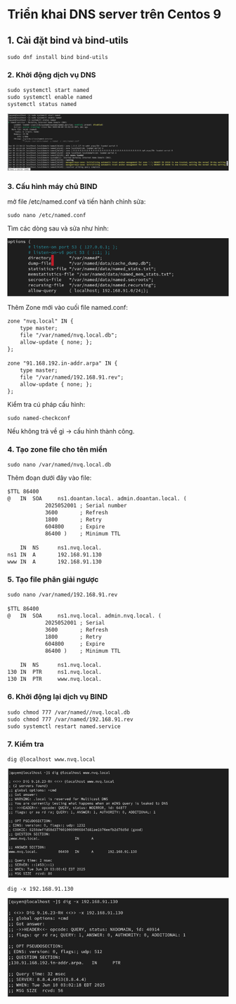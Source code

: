 # Triển khai DNS server trên Centos 9

## 1. Cài đặt bind và bind-utils

    sudo dnf install bind bind-utils

### 2. Khởi động dịch vụ DNS

    sudo systemctl start named
    sudo systemctl enable named
    systemctl status named

![lab1](/QuyenNV/9.DNS/images/lab1.png)

### 3. Cấu hình máy chủ BIND

mở file /etc/named.conf và tiến hành chỉnh sửa:

    sudo nano /etc/named.conf

Tìm các dòng sau và sửa như hình:

![lab2](/QuyenNV/9.DNS/images/lab2.png)

Thêm Zone mới vào cuối file named.conf:

    zone "nvq.local" IN {
        type master;
        file "/var/named/nvq.local.db";
        allow-update { none; };
    };

    zone "91.168.192.in-addr.arpa" IN {
        type master;
        file "/var/named/192.168.91.rev";
        allow-update { none; };
    };

Kiểm tra cú pháp cấu hình:

    sudo named-checkconf

Nếu không trả về gì -> cấu hình thành công.

### 4. Tạo zone file cho tên miền

    sudo nano /var/named/nvq.local.db

Thêm đoạn dưới đây vào file:

    $TTL 86400
    @   IN  SOA     ns1.doantan.local. admin.doantan.local. (
                2025052001 ; Serial number
                3600       ; Refresh
                1800       ; Retry
                604800     ; Expire
                86400 )    ; Minimum TTL

        IN  NS      ns1.nvq.local.
    ns1 IN  A       192.168.91.130
    www IN  A       192.168.91.130

### 5. Tạo file phân giải ngược

    sudo nano /var/named/192.168.91.rev

    $TTL 86400
    @   IN  SOA     ns1.nvq.local. admin.nvq.local. (
                2025052001 ; Serial
                3600       ; Refresh
                1800       ; Retry
                604800     ; Expire
                86400 )    ; Minimum TTL

        IN  NS      ns1.nvq.local.
    130 IN  PTR     ns1.nvq.local.
    130 IN  PTR     www.nvq.local.

### 6. Khởi động lại dịch vụ BIND

    sudo chmod 777 /var/named//nvq.local.db
    sudo chmod 777 /var/named/192.168.91.rev
    sudo systemctl restart named.service

### 7. Kiểm tra 

    dig @localhost www.nvq.local

![lab3](/QuyenNV/9.DNS/images/lab3.png)

    dig -x 192.168.91.130

![lab4](/QuyenNV/9.DNS/images/lab4.png)
